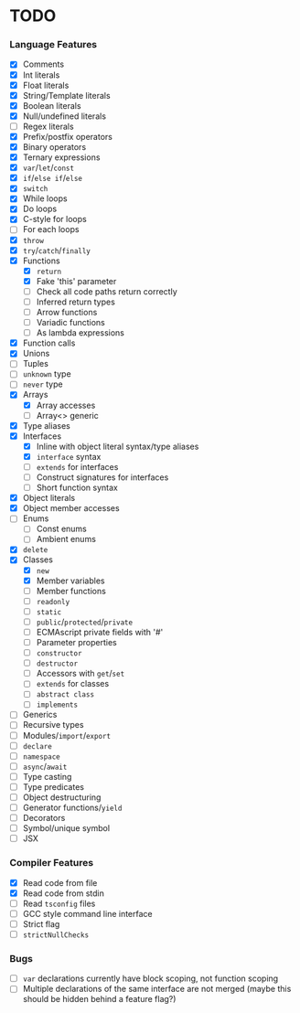 # TODO

### Language Features

 - [x] Comments
 - [x] Int literals
 - [x] Float literals
 - [x] String/Template literals
 - [x] Boolean literals
 - [x] Null/undefined literals
 - [ ] Regex literals
 - [x] Prefix/postfix operators
 - [x] Binary operators
 - [x] Ternary expressions
 - [x] `var`/`let`/`const`
 - [x] `if`/`else if`/`else`
 - [x] `switch`
 - [x] While loops
 - [x] Do loops
 - [x] C-style for loops
 - [ ] For each loops
 - [x] `throw`
 - [x] `try`/`catch`/`finally`
 - [x] Functions
   - [x] `return`
   - [x] Fake 'this' parameter
   - [ ] Check all code paths return correctly
   - [ ] Inferred return types
   - [ ] Arrow functions
   - [ ] Variadic functions
   - [ ] As lambda expressions
 - [x] Function calls
 - [x] Unions
 - [ ] Tuples
 - [ ] `unknown` type
 - [ ] `never` type
 - [x] Arrays
   - [x] Array accesses
   - [ ] Array<> generic
 - [x] Type aliases
 - [x] Interfaces
   - [x] Inline with object literal syntax/type aliases
   - [x] `interface` syntax
   - [ ] `extends` for interfaces
   - [ ] Construct signatures for interfaces
   - [ ] Short function syntax
 - [x] Object literals
 - [x] Object member accesses
 - [ ] Enums
   - [ ] Const enums
   - [ ] Ambient enums
 - [x] `delete`
 - [x] Classes
   - [x] `new`
   - [x] Member variables
   - [ ] Member functions
   - [ ] `readonly`
   - [ ] `static`
   - [ ] `public`/`protected`/`private`
   - [ ] ECMAscript private fields with '#'
   - [ ] Parameter properties
   - [ ] `constructor`
   - [ ] `destructor`
   - [ ] Accessors with `get`/`set`
   - [ ] `extends` for classes
   - [ ] `abstract class`
   - [ ] `implements`
 - [ ] Generics
 - [ ] Recursive types
 - [ ] Modules/`import`/`export`
 - [ ] `declare`
 - [ ] `namespace`
 - [ ] `async`/`await`
 - [ ] Type casting
 - [ ] Type predicates
 - [ ] Object destructuring
 - [ ] Generator functions/`yield`
 - [ ] Decorators
 - [ ] Symbol/unique symbol
 - [ ] JSX

### Compiler Features

 - [x] Read code from file
 - [x] Read code from stdin
 - [ ] Read `tsconfig` files
 - [ ] GCC style command line interface
 - [ ] Strict flag
 - [ ] `strictNullChecks`

### Bugs

 - [ ] `var` declarations currently have block scoping, not function scoping
 - [ ] Multiple declarations of the same interface are not merged (maybe this should be hidden behind a feature flag?)
